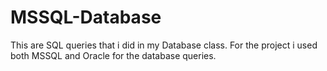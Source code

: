 # MSSQL-Database
This are SQL queries that i did in my Database class. For the project i used both MSSQL and Oracle for the database queries.
